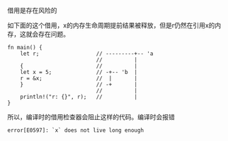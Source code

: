 借用是存在风险的

如下面的这个借用，x的内存生命周期提前结果被释放，但是r仍然在引用x的内存，这就会存在问题。

```
fn main() {
    let r;                  // ---------+-- 'a
                            //          |
    {                       //          |
    let x = 5;              // -+-- 'b  |
    r = &x;                 //  |       |
    }                       // -+       |
                            //          |
    println!("r: {}", r);   //          |
}
```

所以，编译时的借用检查器会阻止这样的代码。编译时会报错  

```shell
error[E0597]: `x` does not live long enough
```

